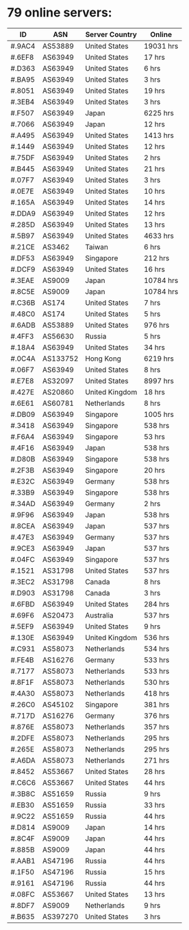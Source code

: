 # 79 online servers:

| ID | ASN | Server Country | Online |
| ------ | ------ | ------ | ------ |
| #.9AC4 | AS53889 | United States | 19031 hrs |
| #.6EF8 | AS63949 | United States | 17 hrs |
| #.D363 | AS63949 | United States | 6 hrs |
| #.BA95 | AS63949 | United States | 3 hrs |
| #.8051 | AS63949 | United States | 19 hrs |
| #.3EB4 | AS63949 | United States | 3 hrs |
| #.F507 | AS63949 | Japan | 6225 hrs |
| #.7066 | AS63949 | Japan | 12 hrs |
| #.A495 | AS63949 | United States | 1413 hrs |
| #.1449 | AS63949 | United States | 12 hrs |
| #.75DF | AS63949 | United States | 2 hrs |
| #.B445 | AS63949 | United States | 21 hrs |
| #.07F7 | AS63949 | United States | 3 hrs |
| #.0E7E | AS63949 | United States | 10 hrs |
| #.165A | AS63949 | United States | 14 hrs |
| #.DDA9 | AS63949 | United States | 12 hrs |
| #.285D | AS63949 | United States | 13 hrs |
| #.5B97 | AS63949 | United States | 4633 hrs |
| #.21CE | AS3462 | Taiwan | 6 hrs |
| #.DF53 | AS63949 | Singapore | 212 hrs |
| #.DCF9 | AS63949 | United States | 16 hrs |
| #.3EAE | AS9009 | Japan | 10784 hrs |
| #.8C5E | AS9009 | Japan | 10784 hrs |
| #.C36B | AS174 | United States | 7 hrs |
| #.48C0 | AS174 | United States | 5 hrs |
| #.6ADB | AS53889 | United States | 976 hrs |
| #.4FF3 | AS56630 | Russia | 5 hrs |
| #.18A4 | AS63949 | United States | 34 hrs |
| #.0C4A | AS133752 | Hong Kong | 6219 hrs |
| #.06F7 | AS63949 | United States | 8 hrs |
| #.E7E8 | AS32097 | United States | 8997 hrs |
| #.427E | AS20860 | United Kingdom | 18 hrs |
| #.6E61 | AS60781 | Netherlands | 8 hrs |
| #.DB09 | AS63949 | Singapore | 1005 hrs |
| #.3418 | AS63949 | Singapore | 538 hrs |
| #.F6A4 | AS63949 | Singapore | 53 hrs |
| #.4F16 | AS63949 | Japan | 538 hrs |
| #.D80B | AS63949 | Singapore | 538 hrs |
| #.2F3B | AS63949 | Singapore | 20 hrs |
| #.E32C | AS63949 | Germany | 538 hrs |
| #.33B9 | AS63949 | Singapore | 538 hrs |
| #.34AD | AS63949 | Germany | 2 hrs |
| #.9F96 | AS63949 | Japan | 538 hrs |
| #.8CEA | AS63949 | Japan | 537 hrs |
| #.47E3 | AS63949 | Germany | 537 hrs |
| #.9CE3 | AS63949 | Japan | 537 hrs |
| #.04FC | AS63949 | Singapore | 537 hrs |
| #.1521 | AS31798 | United States | 537 hrs |
| #.3EC2 | AS31798 | Canada | 8 hrs |
| #.D903 | AS31798 | Canada | 3 hrs |
| #.6FBD | AS63949 | United States | 284 hrs |
| #.69F6 | AS20473 | Australia | 537 hrs |
| #.5EF9 | AS63949 | United States | 9 hrs |
| #.130E | AS63949 | United Kingdom | 536 hrs |
| #.C931 | AS58073 | Netherlands | 534 hrs |
| #.FE4B | AS16276 | Germany | 533 hrs |
| #.7177 | AS58073 | Netherlands | 533 hrs |
| #.8F1F | AS58073 | Netherlands | 530 hrs |
| #.4A30 | AS58073 | Netherlands | 418 hrs |
| #.26C0 | AS45102 | Singapore | 381 hrs |
| #.717D | AS16276 | Germany | 376 hrs |
| #.876E | AS58073 | Netherlands | 357 hrs |
| #.2DFE | AS58073 | Netherlands | 295 hrs |
| #.265E | AS58073 | Netherlands | 295 hrs |
| #.A6DA | AS58073 | Netherlands | 271 hrs |
| #.8452 | AS53667 | United States | 28 hrs |
| #.C6C6 | AS53667 | United States | 44 hrs |
| #.3B8C | AS51659 | Russia | 9 hrs |
| #.EB30 | AS51659 | Russia | 33 hrs |
| #.9C22 | AS51659 | Russia | 44 hrs |
| #.D814 | AS9009 | Japan | 14 hrs |
| #.8C4F | AS9009 | Japan | 44 hrs |
| #.885B | AS9009 | Japan | 44 hrs |
| #.AAB1 | AS47196 | Russia | 44 hrs |
| #.1F50 | AS47196 | Russia | 15 hrs |
| #.9161 | AS47196 | Russia | 44 hrs |
| #.08FC | AS53667 | United States | 13 hrs |
| #.8DF7 | AS9009 | Netherlands | 9 hrs |
| #.B635 | AS397270 | United States | 3 hrs |

